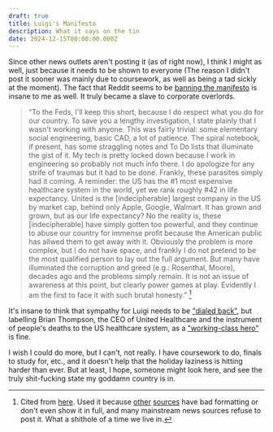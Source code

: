 ```yaml
---
draft: true
title: Luigi's Manifesto
description: What it says on the tin
date: 2024-12-15T00:00:00.000Z
---
```


Since other news outlets aren't posting it (as of right now), I think I might as well, just because it needs to be shown to everyone (The reason I didn't post it sooner was mainly due to coursework, as well as being a tad sickly at the moment). The fact that Reddit seems to be [banning the manifesto](https://www.theverge.com/2024/12/12/24319957/reddit-bans-posting-uhc-shooter-luigi-mangione-manifesto) is insane to me as well. It truly became a slave to corporate overlords.

> “To the Feds, I'll keep this short, because I do respect what you do for our country. To save you a lengthy investigation, I state plainly that I wasn't working with anyone. This was fairly trivial: some elementary social engineering, basic CAD, a lot of patience. The spiral notebook, if present, has some straggling notes and To Do lists that illuminate the gist of it. My tech is pretty locked down because I work in engineering so probably not much info there. I do apologize for any strife of traumas but it had to be done. Frankly, these parasites simply had it coming. A reminder: the US has the #1 most expensive healthcare system in the world, yet we rank roughly #42 in life expectancy. United is the \[indecipherable] largest company in the US by market cap, behind only Apple, Google, Walmart. It has grown and grown, but as our life expectancy? No the reality is, these \[indecipherable] have simply gotten too powerful, and they continue to abuse our country for immense profit because the American public has allwed them to get away with it. Obviously the problem is more complex, but I do not have space, and frankly I do not pretend to be the most qualified person to lay out the full argument. But many have illuminated the corruption and greed (e.g.: Rosenthal, Moore), decades ago and the problems simply remain. It is not an issue of awareness at this point, but clearly power games at play. Evidently I am the first to face it with such brutal honesty.” [^1]

It's insane to think that sympathy for Luigi needs to be ["dialed back"](https://www.kenklippenstein.com/p/ny-times-doesnt-want-you-to-see-mangiones), but labelling Brian Thompson, the CEO of United Healthcare and the instrument of people's deaths to the US healthcare system, as a ["working-class hero"](https://www.nytimes.com/live/2024/12/04/opinion/thepoint?smid=nytcore-ios-share&referringSource=articleShare#brian-thompson-luigi-mangione) is fine.

I wish I could do more, but I can't, not really. I have coursework to do, finals to study for, etc., and it doesn't help that the holiday laziness is hitting harder than ever. But at least, I hope, someone might look here, and see the truly shit-fucking state my goddamn country is in.

[^1]: Cited from [here](https://www.kenklippenstein.com/p/luigis-manifesto). Used it because [other](https://www.washingtontimes.com/news/2024/dec/10/luigi-mangione-manifesto-full-text-released-ken-kl/) [sources](https://www.newsweek.com/luigi-mangione-manifesto-full-document-1998945) have bad formatting or don't even show it in full, and many mainstream news sources refuse to post it. What a shithole of a time we live in. 

